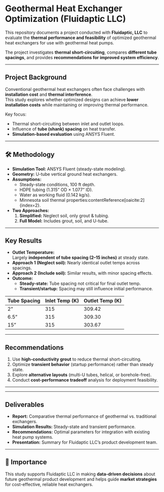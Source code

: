 # Geothermal Heat Exchanger Optimization (Fluidaptic LLC)

This repository documents a project conducted with **Fluidaptic, LLC** to evaluate the **thermal performance and feasibility** of optimized geothermal heat exchangers for use with geothermal heat pumps.  

The project investigates **thermal short-circuiting**, compares **different tube spacings**, and provides **recommendations for improved system efficiency**.

---

##  Project Background
Conventional geothermal heat exchangers often face challenges with **installation cost** and **thermal interference**.  
This study explores whether optimized designs can achieve **lower installation costs** while maintaining or improving thermal performance.

Key focus:
- Thermal short-circuiting between inlet and outlet loops.  
- Influence of **tube (shank) spacing** on heat transfer.  
- **Simulation-based evaluation** using ANSYS Fluent.  

---

## 🛠 Methodology
- **Simulation Tool:** ANSYS Fluent (steady-state modeling).  
- **Geometry:** U-tube vertical ground heat exchangers.  
- **Assumptions:**  
  - Steady-state conditions, 100 ft depth.  
  - HDPE tubing (1.315” OD × 1.077” ID).  
  - Water as working fluid (0.142 kg/s).  
  - Minnesota soil thermal properties:contentReference[oaicite:2]{index=2}.  
- **Two Approaches:**  
  1. **Simplified:** Neglect soil, only grout & tubing.  
  2. **Full Model:** Includes grout, soil, and U-tube.  

---

##  Key Results
- **Outlet Temperature:**  
  Largely **independent of tube spacing (2–15 inches)** at steady state.  
- **Approach 1 (Neglect soil):** Nearly identical outlet temps across spacings.  
- **Approach 2 (Include soil):** Similar results, with minor spacing effects.  
- **Outcome:**  
  - **Steady-state:** Tube spacing not critical for final outlet temp.  
  - **Transient/startup:** Spacing may still influence initial performance.  

| Tube Spacing | Inlet Temp (K) | Outlet Temp (K) |
|--------------|---------------|----------------|
| 2”           | 315           | 309.42         |
| 6.5”         | 315           | 309.30         |
| 15”          | 315           | 303.67         |

---

##  Recommendations
1. Use **high-conductivity grout** to reduce thermal short-circuiting.  
2. Optimize **transient behavior** (startup performance) rather than steady state.  
3. Explore **alternative layouts** (multi-U tubes, helical, or borehole-free).  
4. Conduct **cost-performance tradeoff** analysis for deployment feasibility.  

---


---

##  Deliverables
- **Report:** Comparative thermal performance of geothermal vs. traditional exchangers.  
- **Simulation Results:** Steady-state and transient performance.  
- **Recommendations:** Optimal parameters for integration with existing heat pump systems.  
- **Presentation:** Summary for Fluidaptic LLC’s product development team.  

---

## 📌 Importance
This study supports Fluidaptic LLC in making **data-driven decisions** about future geothermal product development and helps guide **market strategies** for cost-effective, reliable heat exchangers.
